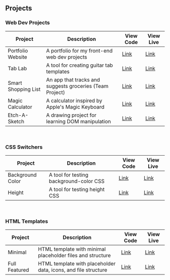 ## Projects

### Web Dev Projects

| Project             | Description                                              | View Code                                                             | View Live                                           |
| ------------------- | -------------------------------------------------------- | --------------------------------------------------------------------- | --------------------------------------------------- |
| Portfolio Website   | A portfolio for my front-end web dev projects            | [Link](https://github.com/andentx/front-end-portfolio)                | [Link](https://andrewdent.dev)                      |
| Tab Lab             | A tool for creating guitar tab templates                 | [Link](https://github.com/andentx/tab-lab)                            | [Link](https://tab-lab.vercel.app)                  |
| Smart Shopping List | An app that tracks and suggests groceries (Team Project) | [Link](https://github.com/the-collab-lab/tcl-46-smart-shopping-list/) | [Link](https://tcl-46-smart-shopping-list.web.app/) |
| Magic Calculator    | A calculator inspired by Apple's Magic Keyboard          | [Link](https://github.com/andentx/magic-calculator)                   | [Link](https://andentx.github.io/magic-calculator/) |
| Etch-A-Sketch       | A drawing project for learning DOM manipulation          | [Link](https://github.com/andentx/etch-a-sketch)                      | [Link](https://andentx.github.io/etch-a-sketch/)    |

<br>

### CSS Switchers

| Project          | Description                             | View Code                                                            | View Live                                                            |
| ---------------- | --------------------------------------- | -------------------------------------------------------------------- | -------------------------------------------------------------------- |
| Background Color | A tool for testing background-color CSS | [Link](https://github.com/andentx/css-switcher-background-color)     | [Link](https://andentx.github.io/css-switcher-background-color/)     |
| Height           | A tool for testing height CSS           | [Link](https://github.com/andentx/css-switcher-html-and-body-height) | [Link](https://andentx.github.io/css-switcher-html-and-body-height/) |

<br>

### HTML Templates

| Project       | Description                                                    | View Code                                                   | View Live                                                   |
| ------------- | -------------------------------------------------------------- | ----------------------------------------------------------- | ----------------------------------------------------------- |
| Minimal       | HTML template with minimal placeholder files and structure     | [Link](https://github.com/andentx/html-boilerplate-minimal) | [Link](https://andentx.github.io/html-boilerplate-minimal/) |
| Full Featured | HTML template with placeholder data, icons, and file structure | [Link](https://github.com/andentx/html-boilerplate-full)    | [Link](https://andentx.github.io/html-boilerplate-full/)    |

<br>
